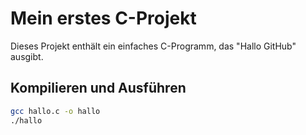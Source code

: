 # Mein erstes C-Projekt

Dieses Projekt enthält ein einfaches C-Programm, das "Hallo GitHub" ausgibt.

## Kompilieren und Ausführen

```bash
gcc hallo.c -o hallo
./hallo
